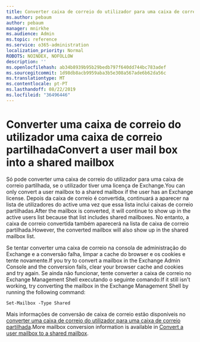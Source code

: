```yaml
---
title: Converter caixa de correio do utilizador para uma caixa de correio partilhada?
ms.author: pebaum
author: pebaum
manager: mnirkhe
ms.audience: Admin
ms.topic: reference
ms.service: o365-administration
localization_priority: Normal
ROBOTS: NOINDEX, NOFOLLOW
description: ''
ms.openlocfilehash: ab34b8939b95b29bedb797f640dd744bc783adef
ms.sourcegitcommit: 1d98db8acb9959aba3b5e308a567ade6b62da56c
ms.translationtype: MT
ms.contentlocale: pt-PT
ms.lasthandoff: 08/22/2019
ms.locfileid: "36496446"
---
```

# <a name="convert-a-user-mail-box-into-a-shared-mailbox"></a><span data-ttu-id="5c1d1-102">Converter uma caixa de correio do utilizador uma caixa de correio partilhada</span><span class="sxs-lookup"><span data-stu-id="5c1d1-102">Convert a user mail box into a shared mailbox</span></span>

<span data-ttu-id="5c1d1-103">Só pode converter uma caixa de correio do utilizador para uma caixa de correio partilhada, se o utilizador tiver uma licença de Exchange.</span><span class="sxs-lookup"><span data-stu-id="5c1d1-103">You can only convert a user mailbox to a shared mailbox if the user has an Exchange license.</span></span> <span data-ttu-id="5c1d1-104">Depois da caixa de correio é convertida, continuará a aparecer na lista de utilizadores do active uma vez que essa lista inclui caixas de correio partilhadas.</span><span class="sxs-lookup"><span data-stu-id="5c1d1-104">After the mailbox is converted, it will continue to show up in the active users list because that list includes shared mailboxes.</span></span> <span data-ttu-id="5c1d1-105">No entanto, a caixa de correio convertida também aparecerá na lista de caixa de correio partilhada.</span><span class="sxs-lookup"><span data-stu-id="5c1d1-105">However, the converted mailbox will also show up in the shared mailbox list.</span></span> 
  
<span data-ttu-id="5c1d1-106">Se tentar converter uma caixa de correio na consola de administração do Exchange e a conversão falha, limpar a cache do browser e os cookies e tente novamente.</span><span class="sxs-lookup"><span data-stu-id="5c1d1-106">If you try to convert a mailbox in the Exchange Admin Console and the conversion fails, clear your browser cache and cookies and try again.</span></span> <span data-ttu-id="5c1d1-107">Se ainda não funcionar, tente converter a caixa de correio no Exchange Management Shell executando o seguinte comando:</span><span class="sxs-lookup"><span data-stu-id="5c1d1-107">If it still isn't working, try converting the mailbox in the Exchange Management Shell by running the following command:</span></span>
  
```
Set-Mailbox -Type Shared
```

<span data-ttu-id="5c1d1-108">Mais informações de conversão de caixa de correio estão disponíveis no [converter uma caixa de correio do utilizador para uma caixa de correio partilhada](https://docs.microsoft.com/office365/admin/email/convert-user-mailbox-to-shared-mailbox).</span><span class="sxs-lookup"><span data-stu-id="5c1d1-108">More mailbox conversion information is available in [Convert a user mailbox to a shared mailbox](https://docs.microsoft.com/office365/admin/email/convert-user-mailbox-to-shared-mailbox).</span></span>
  
